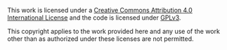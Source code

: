 This work is licensed under a [Creative Commons Attribution 4.0 International License](https://creativecommons.org/licenses/by/4.0/) and the code is licensed under [GPLv3](https://www.gnu.org/licenses/gpl-3.0.html).

This copyright applies to the work provided here and any use of the work other than as authorized under these licenses are not permitted.


